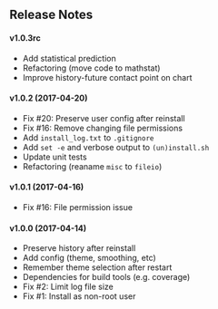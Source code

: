 Release Notes
-------------
#### v1.0.3rc
- Add statistical prediction
- Refactoring (move code to mathstat)
- Improve history-future contact point on chart

#### v1.0.2 (2017-04-20)
- Fix #20: Preserve user config after reinstall
- Fix #16: Remove changing file permissions
- Add `install_log.txt` to `.gitignore`
- Add `set -e` and verbose output to `(un)install.sh`
- Update unit tests
- Refactoring (reaname `misc` to `fileio`)

#### v1.0.1 (2017-04-16)
- Fix #16: File permission issue 

#### v1.0.0 (2017-04-14)
- Preserve history after reinstall
- Add config (theme, smoothing, etc)
- Remember theme selection after restart
- Dependencies for build tools (e.g. coverage)
- Fix #2: Limit log file size
- Fix #1: Install as non-root user
